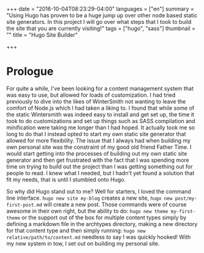 +++
date = "2016-10-04T08:23:29-04:00"
languages = ["en"]
summary = "Using Hugo has proven to be a huge jump up over other node based static site generators. In this project I will go over what steps that I took to build the site that you are currently visiting!"
tags = ["hugo", "sass"]
thumbnail = ""
title = "Hugo Site Builder"

+++

# Prologue

For quite a while, I've been looking for a content management system that
was easy to use, but allowed for loads of customization. I had tried previously
to dive into the likes of WinterSmith not wanting to leave the comfort of
Node.js which I had taken a liking to. I found that while some of the static
Wintersmith was indeed easy to install and get set up, the time it took to do
customizations and set up things such as SASS compilation and minification were
taking me longer than I had hoped. It actually took me so long to do that I
instead opted to start my own static site generator that allowed for more
flexibility. The issue that I always had when building my own personal site was
the constraint of my good old friend Father Time. I would start getting into the
processes of building out my own static site generator and then get frustrated
with the fact that I was spending more time on trying to build out the project
than I was getting something out for people to read. I knew what I needed, but I
hadn't yet found a solution that fit my needs, that is until I stumbled onto
Hugo.

So why did Hugo stand out to me? Well for starters, I loved the command line
interface. `hugo new site my-blog` creates a new site, `hugo new
post/my-first-post.md` will create a new post. Those commands were of course
awesome in their own right, but the ability to do: `hugo new
theme my-first-theme` or the support out of the box for multiple content types
simply by defining a markdown file in the archtypes directory, making a new
directory for that content type and then simply running: `hugo new
relative/path/to/content.md` needless to say I was quickly hooked! With my new
system in tow, I set out on building my personal site.
